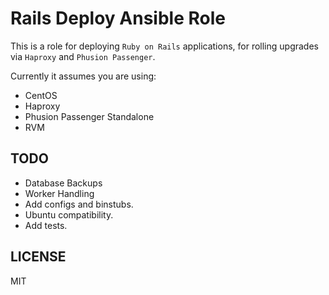 # Rails Deploy Ansible Role

This is a role for deploying `Ruby on Rails` applications, for rolling upgrades via `Haproxy` and `Phusion Passenger`.

Currently it assumes you are using:

- CentOS
- Haproxy
- Phusion Passenger Standalone
- RVM

## TODO

- Database Backups
- Worker Handling
- Add configs and binstubs.
- Ubuntu compatibility.
- Add tests.

## LICENSE

MIT
